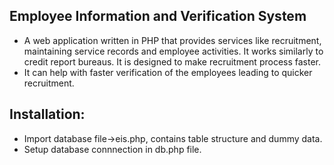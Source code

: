 ## Employee Information and Verification System
 - A web application written in PHP that provides services like recruitment, maintaining service records and employee activities. It works similarly to credit report bureaus. It is designed to make recruitment process faster.
 - It can help with faster verification of the employees leading to quicker recruitment.

## Installation:  
 - Import database file->eis.php, contains table structure and dummy data.
 - Setup database connnection in db.php file.
